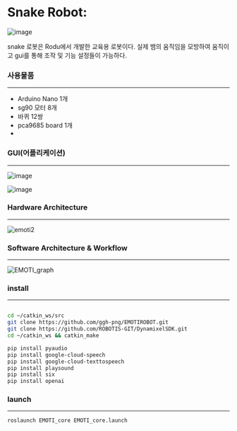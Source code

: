 # Snake Robot: 

![image](https://github.com/RODU-LAB/snake_robot/assets/121866753/66ca2901-a544-41e3-bba8-5bb2475cccfb)


snake 로봇은 Rodu에서 개발한 교육용 로봇이다. 실제 뱀의 움직임을 모방하여 움직이고 gui를 통해 조작 및 기능 설정들이 가능하다.

### **사용물품**

---

- Arduino Nano 1개
- sg90 모터 8개
- 바퀴 12쌍
- pca9685 board 1개
- 
### **GUI(어플리케이션)**

---

![image](https://github.com/RODU-LAB/snake_robot/assets/121866753/8374fda8-f11d-433f-a237-cf71175e677e)

![image](https://github.com/RODU-LAB/snake_robot/assets/121866753/6aa0f1b3-091d-4da4-8f4a-55ead13bd129)



### ****Hardware Architecture****

---

![emoti2](https://user-images.githubusercontent.com/71277820/229018453-7f779820-db51-48f2-86ec-d5417581d183.jpeg)

### ****Software Architecture**** & Workflow

---

![EMOTI_graph](https://user-images.githubusercontent.com/71277820/229018476-8cc22a08-1a2a-4687-bc25-529a08dde858.png)

### install

---

```bash

cd ~/catkin_ws/src
git clone https://github.com/ggh-png/EMOTIROBOT.git
git clone https://github.com/ROBOTIS-GIT/DynamixelSDK.git
cd ~/catkin_ws && catkin_make
```

```bash
pip install pyaudio
pip install google-cloud-speech
pip install google-cloud-texttospeech
pip install playsound
pip install six
pip install openai
```

### launch

---

```bash
roslaunch EMOTI_core EMOTI_core.launch
```

